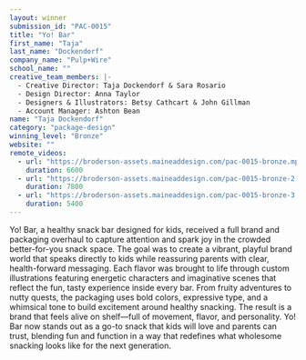 ```yaml
---
layout: winner
submission_id: "PAC-0015"
title: "Yo! Bar"
first_name: "Taja"
last_name: "Dockendorf"
company_name: "Pulp+Wire"
school_name: ""
creative_team_members: |-
  - Creative Director: Taja Dockendorf & Sara Rosario
  - Design Director: Anna Taylor
  - Designers & Illustrators: Betsy Cathcart & John Gillman
  - Account Manager: Ashton Bean
name: "Taja Dockendorf"
category: "package-design"
winning_level: "Bronze"
website: ""
remote_videos:
  - url: "https://broderson-assets.maineaddesign.com/pac-0015-bronze.mp4"
    duration: 6600
  - url: "https://broderson-assets.maineaddesign.com/pac-0015-bronze-2.mp4"
    duration: 7800
  - url: "https://broderson-assets.maineaddesign.com/pac-0015-bronze-3.mp4"
    duration: 5400
---
```


Yo! Bar, a healthy snack bar designed for kids, received a full brand and packaging overhaul to capture attention and spark joy in the crowded better-for-you snack space. The goal was to create a vibrant, playful brand world that speaks directly to kids while reassuring parents with clear, health-forward messaging. Each flavor was brought to life through custom illustrations featuring energetic characters and imaginative scenes that reflect the fun, tasty experience inside every bar. From fruity adventures to nutty quests, the packaging uses bold colors, expressive type, and a whimsical tone to build excitement around healthy snacking. The result is a brand that feels alive on shelf—full of movement, flavor, and personality. Yo! Bar now stands out as a go-to snack that kids will love and parents can trust, blending fun and function in a way that redefines what wholesome snacking looks like for the next generation.
